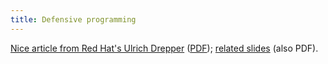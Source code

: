 ```yaml
---
title: Defensive programming
---
```


[Nice article from Red Hat's Ulrich Drepper](http://people.redhat.com/drepper/defprogramming.pdf) ([PDF](http://www.wincent.com/knowledge-base/PDF)); [related slides](http://people.redhat.com/drepper/Defensive-slides.pdf) (also PDF).
